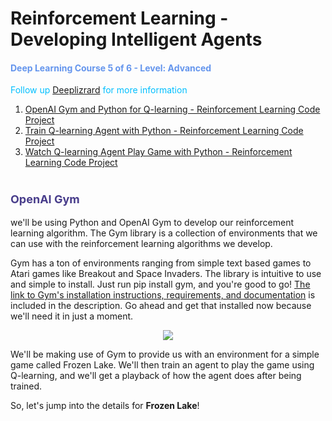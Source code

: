 # Reinforcement Learning - Developing Intelligent Agents

<h4 style='color:CornflowerBlue;'>Deep Learning Course 5 of 6 - Level: Advanced</h4>
<p style='color:DeepSkyBlue;'>Follow up <a href='https://deeplizard.com/'>Deeplizrard</a> for more information</p>

1. <a href='https://deeplizard.com/learn/video/QK_PP_2KgGE'>OpenAI Gym and Python for Q-learning - Reinforcement Learning Code Project</a>
2. <a href='https://deeplizard.com/learn/video/HGeI30uATws'>Train Q-learning Agent with Python - Reinforcement Learning Code Project</a>
3. <a href='https://deeplizard.com/learn/video/ZaILVnqZFCg'>Watch Q-learning Agent Play Game with Python - Reinforcement Learning Code Project</a>

# <font size='4' color='DarkSlateBlue'><b>OpenAI Gym</b></font>

we'll be using Python and OpenAI Gym to develop our reinforcement learning algorithm. The Gym library is a collection of environments that we can use with the reinforcement learning algorithms we develop.

Gym has a ton of environments ranging from simple text based games to Atari games like Breakout and Space Invaders. The library is intuitive to use and simple to install. Just run pip install gym, and you're good to go! [The link to Gym's installation instructions, requirements, and documentation](https://gym.openai.com/docs/) is included in the description. Go ahead and get that installed now because we'll need it in just a moment. 

<center>
<img src='https://deeplizard.com/assets/svg/ac9a374b.svg'/>
</center>

 We'll be making use of Gym to provide us with an environment for a simple game called Frozen Lake. We'll then train an agent to play the game using Q-learning, and we'll get a playback of how the agent does after being trained.

So, let's jump into the details for **Frozen Lake**! 
